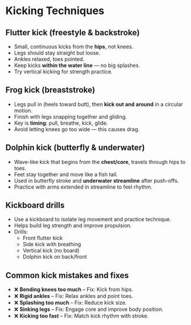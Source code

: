 # Kicking Techniques

## Flutter kick (freestyle & backstroke)

* Small, continuous kicks from the **hips**, not knees.
* Legs should stay straight but loose.
* Ankles relaxed, toes pointed.
* Keep kicks **within the water line** — no big splashes.
* Try vertical kicking for strength practice.

## Frog kick (breaststroke)

* Legs pull in (heels toward butt), then **kick out and around** in a circular motion.
* Finish with legs snapping together and gliding.
* Key is **timing**: pull, breathe, kick, glide.
* Avoid letting knees go too wide — this causes drag.

## Dolphin kick (butterfly & underwater)

* Wave-like kick that begins from the **chest/core**, travels through hips to toes.
* Feet stay together and move like a fish tail.
* Used in butterfly stroke and **underwater streamline** after push-offs.
* Practice with arms extended in streamline to feel rhythm.

## Kickboard drills

* Use a kickboard to isolate leg movement and practice technique.
* Helps build leg strength and improve propulsion.
* Drills:
  * Front flutter kick
  * Side kick with breathing
  * Vertical kick (no board)
  * Dolphin kick on back/front

## Common kick mistakes and fixes

* ❌ **Bending knees too much** – Fix: Kick from hips.
* ❌ **Rigid ankles** – Fix: Relax ankles and point toes.
* ❌ **Splashing too much** – Fix: Reduce kick size.
* ❌ **Sinking legs** – Fix: Engage core and improve body position.
* ❌ **Kicking too fast** – Fix: Match kick rhythm with stroke.